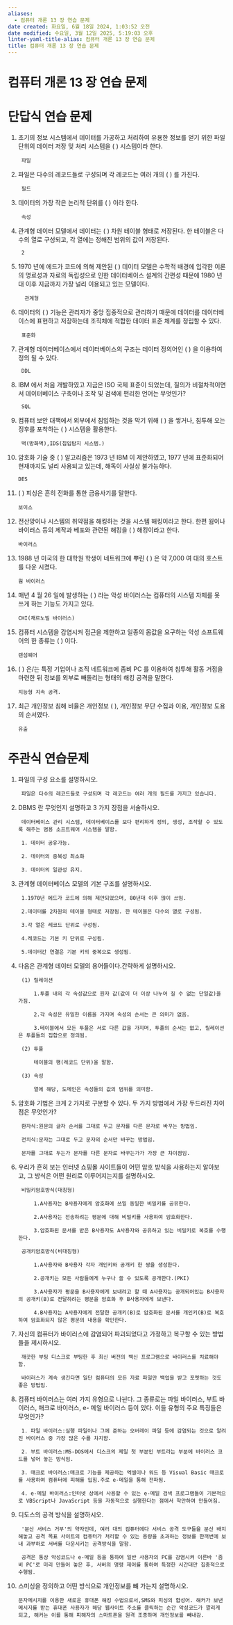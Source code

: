 ```yaml
---
aliases:
  - 컴퓨터 개론 13 장 연습 문제
date created: 화요일, 6월 18일 2024, 1:03:52 오전
date modified: 수요일, 3월 12일 2025, 5:19:03 오후
linter-yaml-title-alias: 컴퓨터 개론 13 장 연습 문제
title: 컴퓨터 개론 13 장 연습 문제
---
```


# 컴퓨터 개론 13 장 연습 문제

# 단답식 연습 문제

1. 초기의 정보 시스템에서 데이터를 가공하고 처리하여 유용한 정보를 얻기 위한 파일 단위의 데이터 저장 및 처리 시스템을 ( ) 시스템이라 한다.

		파일

2. 파일은 다수의 레코드들로 구성되며 각 레코드는 여러 개의 ( ) 를 가진다.

		필드

3. 데이터의 가장 작은 논리적 단위를 ( ) 이라 한다.

		속성

4. 관계형 데이터 모델에서 데이터는 ( ) 차원 테이블 형태로 저장된다. 한 테이블은 다수의 열로 구성되고, 각 열에는 정해진 범위의 값이 저장된다.

		2

5. 1970 년에 에드가 코드에 의해 제안된 ( ) 데이터 모델은 수학적 배경에 입각한 이론의 명료성과 자료의 독립성으로 인한 데이터베이스 설계의 간편성 때문에 1980 년대 이후 지금까지 가장 널리 이용되고 있는 모델이다.

		 관계형

6. 데이터의 ( ) 기능은 관리자가 중앙 집중적으로 관리하기 때문에 데이터를 데이터베이스에 표현하고 저장하는데 조직체에 적합한 데이터 표준 체계를 정립할 수 있다.

		표준화
		
7. 관계형 데이터베이스에서 데이터베이스의 구조는 데이터 정의어인 ( ) 을 이용하여 정의 될 수 있다.

		DDL

8. IBM 에서 처음 개발하였고 지금은 ISO 국제 표준이 되었는데, 질의가 비절차적이면서 데이터베이스 구축이나 조작 및 검색에 편리한 언어는 무엇인가?

		SQL

9. 컴퓨터 보안 대책에서 외부에서 침입하는 것을 막기 위해 ( ) 을 쌓거나, 침투해 오는 징후를 포착하는 ( ) 시스템을 활용한다.

		벽(방화벽),IDS(칩입탐지 시스템.)

10. 암호화 기술 중 ( ) 알고리즘은 1973 년 IBM 이 제안하였고, 1977 년에 표준화되어 현재까지도 널리 사용되고 있는데, 해독이 사실상 불가능하다.

		DES

11. ( ) 피싱은 흔히 전화를 통한 금융사기를 말한다.

		보이스

12. 전산망이나 시스템의 취약점을 해킹하는 것을 시스템 해킹이라고 한다. 한편 웜이나 바이러스 등의 제작과 베포와 관련된 해킹을 ( ) 해킹이라고 한다.

		바이러스

13. 1988 년 미국의 한 대학원 학생이 네트워크에 뿌린 ( ) 은 약 7,000 여 대의 호스트를 다운 시켰다.

		웜 바이러스

14. 매년 4 월 26 일에 발생하는 ( ) 라는 악성 바이러스는 컴퓨터의 시스템 자체를 못 쓰게 하는 기능도 가지고 있다.

		CHI(채르노빌 바이러스)

15. 컴퓨터 시스템을 감염시켜 접근을 제한하고 일종의 몸값을 요구하는 악성 소프트웨어의 한 종류는 ( ) 이다.

		랜섬웨어

16. ( ) 은/는 특정 기업이나 조직 네트워크에 좀비 PC 를 이용하여 침투해 활동 거점을 마련한 뒤 정보를 외부로 빼돌리는 형태의 해킹 공격을 말한다.

		지능형 지속 공격.

17. 최근 개인정보 침해 비율은 개인정보 ( ), 개인정보 무단 수집과 이용, 개인정보 도용의 순서였다.

		유출

# 주관식 연습문제

1. 파일의 구성 요소를 설명하시오.

		파일은 다수의 레코드들로 구성되며 각 레코드는 여러 개의 필드를 가지고 있습니다.

2. DBMS 란 무엇인지 설명하고 3 가지 장점을 서술하시오.

		데이터베이스 관리 시스템, 데이터베이스를 보다 편리하게 정의, 생성, 조작할 수 있도록 해주는 범용 소프트웨어 시스템을 말함.

		1. 데이터 공유가능.
		
		2. 데이터의 중복성 최소화
		
		3. 데이터의 일관성 유지.

3. 관계형 데이터베이스 모델의 기본 구조를 설명하시오.

		1.1970년 에드가 코드에 의해 제안되었으며, 80년대 이후 많이 쓰임.

		2.데이터를 2차원의 테이블 형태로 저장됨. 한 테이블은 다수의 열로 구성됨.

		3.각 열은 레코드 단위로 구성됨.

		4.레코드는 기본 키 단위로 구성됨.

		5.데이터간 연결은 기본 키의 중복으로 생성됨.

4. 다음은 관계형 데이터 모델의 용어들이다.간략하게 설명하시오.

		(1) 릴레이션
	
			1.투플 내의 각 속성값으로 원자 값(값이 더 이상 나누어 질 수 없는 단일값)을 가짐.

			2.각 속성은 유일한 이름을 가지며 속성의 순서는 큰 의미가 없음.

			3.테이블에서 모든 투플은 서로 다른 값을 가지며, 투플의 순서는 없고, 릴레이션은 투플들의 집합으로 정의됨.

		(2) 투플

			테이블의 행(레코드 단위)을 말함.

		(3) 속성

			열에 해당, 도메인은 속성들의 값의 범위를 의미함.

5. 암호화 기법은 크게 2 가지로 구분할 수 있다. 두 가지 방법에서 가장 두드러진 차이점은 무엇인가?

		환자식:원문의 글자 순서를 그대로 두고 문자를 다른 문자로 바꾸는 방법임.
	
		전치식:문자는 그대로 두고 문자의 순서만 바꾸는 방법임.
	
		문자를 그대로 두는가 문자를 다른 문자로 바꾸는가가 가장 큰 차이점임.

6. 우리가 흔히 보는 인터넷 쇼핑몰 사이트들이 어떤 암호 방식을 사용하는지 알아보고, 그 방식은 어떤 원리로 이루어지는지를 설명하시오.

		비밀키암호방식(대칭형)
	
			1.A사용자는 B사용자에게 암호화에 쓰일 동일한 비밀키를 공유한다.
	
			2.A사용자는 전송하려는 평문에 대해 비밀키를 사용하여 암호화한다.
	
			3.암호화된 문서를 받은 B사용자도 A사용자와 공유하고 있는 비밀키로 복호를 수행한다.
	
		공개키암호방식(비대칭형)
	
			1.A사용자와 B사용자 각자 개인키와 공개키 한 쌍을 생성한다.
	
			2.공개키는 모든 사람들에게 누구나 쓸 수 있도록 공개한다.(PKI)
	
			3.A사용자가 평문을 B사용자에게 보내려고 할 때 A사용자는 공개되어있는 B사용자의 공개키(B)로 전달하려는 평문을 암호화 후 B사용자에게 보낸다.
			
			4.B사용자는 A사용자에게 전달한 공개키(B)로 암호화된 문서를 개인키(B)로 복호하여 암호화되지 않은 평문의 내용을 확인한다.

7. 자신의 컴퓨터가 바이러스에 감염되어 파괴되었다고 가정하고 복구할 수 있는 방법들을 제시하시오.

		깨끗한 부팅 디스크로 부팅한 후 최신 버전의 백신 프로그램으로 바이러스를 치료해야 함.
	
		바이러스가 계속 생긴다면 일단 컴퓨터의 모든 자료 파일만 백업을 받고 포멧하는 것도 좋은 방법임.

8. 컴퓨터 바이러스는 여러 가지 유형으로 나뉜다. 그 종류로는 파일 바이러스, 부트 바이러스, 매크로 바이러스, e- 메일 바이러스 등이 있다. 이들 유형의 주요 특징들은 무엇인가?

		1. 파일 바이러스:실행 파일이나 그에 준하는 오버레이 파일 등에 감염되는 것으로 알려진 바이러스 중 가장 많은 수를 차지함.
	
		2. 부트 바이러스:MS-DOS에서 디스크의 제일 첫 부분인 부트라는 부분에 바이러스 코드를 넣어 놓는 방식임.
	
		3. 매크로 바이러스:매크로 기능을 제공하는 엑셀이나 워드 등 Visual Basic 매크로를 사용하여 컴퓨터에 피해를 입힘.주로 e-메일을 통해 전파됨.
	
		4. e-메일 바이러스:인터넷 상에서 사용할 수 있는 e-메일 검색 프로그램들이 기본적으로 VBScript나 JavaScript 등을 자동적으로 실행한다는 점에서 착안하여 만들어짐.

9. 디도스의 공격 방식을 설명하시오.

		'분산 서비스 거부'의 약자인데, 여러 대의 컴퓨터에다 서비스 공격 도구들을 분산 배치해놓고 공격 목표 사이트의 컴퓨터가 처리할 수 있는 용량을 초과하는 정보를 한꺼번에 보내 과부하로 서버를 다운시키는 공격방식을 말함.

		공격은 통상 악성코드나 e-메일 등을 통하여 일반 사용자의 PC를 감염시켜 이른바 '좀비 PC'로 미리 만들어 놓은 후, 서버의 명령 제어를 통하여 특정한 시간대만 집중적으로 수행됨.

10. 스미싱을 정의하고 어떤 방식으로 개인정보를 뺴 가는지 설명하시오.

		문자메시지를 이용한 새로운 휴대폰 해킹 수법으로서,SMS와 피싱의 합성어. 해커가 보낸 메시지를 받는 휴대폰 사용자가 해당 웹사이트 주소를 클릭하는 순간 악성코드가 깔리게 되고, 해커는 이를 통해 피해자의 스마트폰을 원격 조종하며 개인정보를 빼내감.
